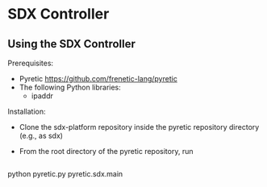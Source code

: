 SDX Controller
============

Using the SDX Controller
--------------------

Prerequisites:

- Pyretic <https://github.com/frenetic-lang/pyretic>
- The following Python libraries:
  - ipaddr

Installation:

- Clone the sdx-platform repository inside the pyretic repository directory (e.g., as sdx)
- From the root directory of the pyretic repository, run

  ```
python pyretic.py pyretic.sdx.main
  ```
